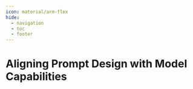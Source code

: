 ```yaml
---
icon: material/arm-flex
hide:
  - navigation
  - toc
  - footer
---
```


# Aligning Prompt Design with Model Capabilities


<div class="grid cards" markdown>

<!-- - [ :material-numeric-1:{ .lg .middle } __Introduction to Model Cards__](model-card.md)
- [ :material-numeric-2:{ .lg .middle } __Guided Tour of Model Card__](guided-tour.md) 
- [ :material-numeric-3:{ .lg .middle } __Model Choice & Business Alignement__](align-model-choice.md) 
- [ :material-numeric-4:{ .lg .middle } __Hands-on Activity: Model Choice in Action__](activity.md) 
- [ :material-numeric-5:{ .lg .middle } __Next Steps__](next-steps.md)  -->

</div>